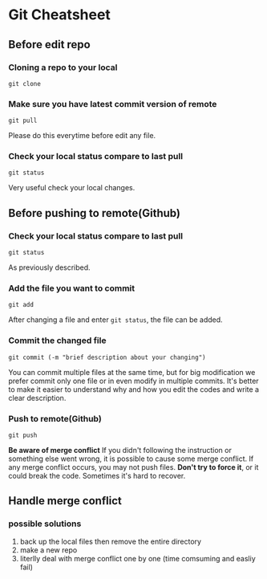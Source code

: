 # Git Cheatsheet

## Before edit repo

### Cloning a repo to your local
```
git clone
```

### Make sure you have latest commit version of remote
```
git pull
```
Please do this everytime before edit any file.

### Check your local status compare to last pull
```
git status
```
Very useful check your local changes.

## Before pushing to remote(Github)

### Check your local status compare to last pull
```
git status
```
As previously described.

### Add the file you want to commit
```
git add
```
After changing a file and enter `git status`, the file can be added.

### Commit the changed file 
```
git commit (-m "brief description about your changing")
```
You can commit multiple files at the same time, but for big modification we prefer commit only one file or in even modify in multiple commits.
It's better to make it easier to understand why and how you edit the codes and write a clear description.

### Push to remote(Github)
```
git push
```
**Be aware of merge conflict**
If you didn't following the instruction or something else went wrong, it is possible to cause some merge conflict.
If any merge conflict occurs, you may not push files. **Don't try to force it**, or it could break the code. Sometimes it's hard to recover.

## Handle merge conflict
### possible solutions
1. back up the local files then remove the entire directory 
2. make a new repo
3. literlly deal with merge conflict one by one (time comsuming and easliy fail)





